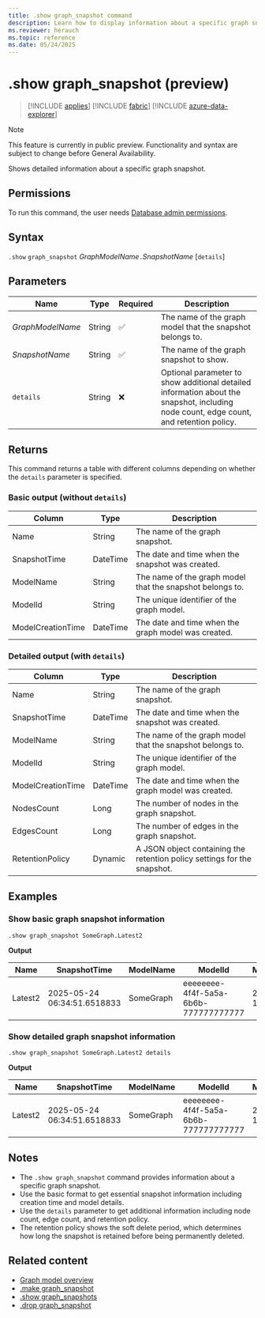 ```yaml
---
title: .show graph_snapshot command
description: Learn how to display information about a specific graph snapshot using the .show graph_snapshot command.
ms.reviewer: herauch
ms.topic: reference
ms.date: 05/24/2025
---
```


# .show graph_snapshot (preview)

> [!INCLUDE [applies](../../includes/applies-to-version/applies.md)] [!INCLUDE [fabric](../../includes/applies-to-version/fabric.md)] [!INCLUDE [azure-data-explorer](../../includes/applies-to-version/azure-data-explorer.md)]

> [!NOTE]
> This feature is currently in public preview. Functionality and syntax are subject to change before General Availability.

Shows detailed information about a specific graph snapshot.

## Permissions

To run this command, the user needs [Database admin permissions](../../access-control/role-based-access-control.md).

## Syntax

`.show` `graph_snapshot` *GraphModelName*`.`*SnapshotName* [`details`]

## Parameters

|Name|Type|Required|Description|
|--|--|--|--|
|*GraphModelName*|String|✅|The name of the graph model that the snapshot belongs to.|
|*SnapshotName*|String|✅|The name of the graph snapshot to show.|
|`details`|String|❌|Optional parameter to show additional detailed information about the snapshot, including node count, edge count, and retention policy.|

## Returns

This command returns a table with different columns depending on whether the `details` parameter is specified.

### Basic output (without `details`)

|Column|Type|Description|
|--|--|--|
|Name|String|The name of the graph snapshot.|
|SnapshotTime|DateTime|The date and time when the snapshot was created.|
|ModelName|String|The name of the graph model that the snapshot belongs to.|
|ModelId|String|The unique identifier of the graph model.|
|ModelCreationTime|DateTime|The date and time when the graph model was created.|

### Detailed output (with `details`)

|Column|Type|Description|
|--|--|--|
|Name|String|The name of the graph snapshot.|
|SnapshotTime|DateTime|The date and time when the snapshot was created.|
|ModelName|String|The name of the graph model that the snapshot belongs to.|
|ModelId|String|The unique identifier of the graph model.|
|ModelCreationTime|DateTime|The date and time when the graph model was created.|
|NodesCount|Long|The number of nodes in the graph snapshot.|
|EdgesCount|Long|The number of edges in the graph snapshot.|
|RetentionPolicy|Dynamic|A JSON object containing the retention policy settings for the snapshot.|

## Examples

### Show basic graph snapshot information

```kusto
.show graph_snapshot SomeGraph.Latest2
```

**Output**

|Name|SnapshotTime|ModelName|ModelId|ModelCreationTime|
|---|---|---|---|---|
|Latest2|2025-05-24 06:34:51.6518833|SomeGraph|eeeeeeee-4f4f-5a5a-6b6b-777777777777|2025-05-21 10:47:05.8611670|

### Show detailed graph snapshot information

```kusto
.show graph_snapshot SomeGraph.Latest2 details
```

**Output**

|Name|SnapshotTime|ModelName|ModelId|ModelCreationTime|NodesCount|EdgesCount|RetentionPolicy|
|---|---|---|---|---|---|---|---|
|Latest2|2025-05-24 06:34:51.6518833|SomeGraph|eeeeeeee-4f4f-5a5a-6b6b-777777777777|2025-05-21 10:47:05.8611670|2|1|{<br>  "SoftDeletePeriod": "365000.00:00:00"<br>}|

## Notes

- The `.show graph_snapshot` command provides information about a specific graph snapshot.
- Use the basic format to get essential snapshot information including creation time and model details.
- Use the `details` parameter to get additional information including node count, edge count, and retention policy.
- The retention policy shows the soft delete period, which determines how long the snapshot is retained before being permanently deleted.

## Related content

* [Graph model overview](graph-model-overview.md)
* [.make graph_snapshot](graph-snapshot-make.md)
* [.show graph_snapshots](graph-snapshots-show.md)
* [.drop graph_snapshot](graph-snapshot-drop.md)
